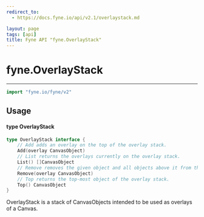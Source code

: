 ```yaml
---
redirect_to:
  - https://docs.fyne.io/api/v2.1/overlaystack.md

layout: page
tags: [api]
title: Fyne API "fyne.OverlayStack"
---
```



# fyne.OverlayStack
---
```go
import "fyne.io/fyne/v2"
```

## Usage

#### type OverlayStack

```go
type OverlayStack interface {
	// Add adds an overlay on the top of the overlay stack.
	Add(overlay CanvasObject)
	// List returns the overlays currently on the overlay stack.
	List() []CanvasObject
	// Remove removes the given object and all objects above it from the overlay stack.
	Remove(overlay CanvasObject)
	// Top returns the top-most object of the overlay stack.
	Top() CanvasObject
}
```

OverlayStack is a stack of CanvasObjects intended to be used as overlays of a Canvas.
